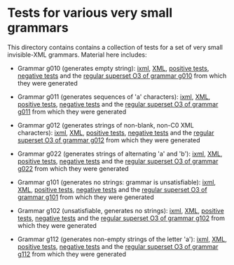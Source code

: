 # Tests for various very small grammars

This directory contains contains a collection of tests for a set of very small
invisible-XML grammars.  Material here includes:

* Grammar g010 (generates empty string):  [ixml](g010.ixml), [XML](g010.ixml.xml), [positive tests](g010.test-catalog.xml), [negative tests](g010.O3.test-catalog.all.neg.xml) and the [regular superset O3 of grammar g010](g010.O3.ixml.xml) from which they were generated 

* Grammar g011 (generates sequences of 'a' characters):  [ixml](g011.ixml), [XML](g011.ixml.xml), [positive tests](g011.test-catalog.xml), [negative tests](g011.O3.test-catalog.all.neg.xml) and the [regular superset O3 of grammar g011](g011.O3.ixml.xml) from which they were generated 

* Grammar g012 (generates strings of non-blank, non-C0 XML characters):  [ixml](g012.ixml), [XML](g012.ixml.xml), [positive tests](g012.test-catalog.xml), [negative tests](g012.O3.test-catalog.all.neg.xml) and the [regular superset O3 of grammar g012](g012.O3.ixml.xml) from which they were generated 

* Grammar g022 (generates strings of alternating 'a' and 'b'):  [ixml](g022.ixml), [XML](g022.ixml.xml), [positive tests](g022.test-catalog.xml), [negative tests](g022.O3.test-catalog.all.neg.xml) and the [regular superset O3 of grammar g022](g022.O3.ixml.xml) from which they were generated 

* Grammar g101 (generates no strings:  grammar is unsatisfiable):  [ixml](g101.ixml), [XML](g101.ixml.xml), [positive tests](g101.test-catalog.xml), [negative tests](g101.O3.test-catalog.all.neg.xml) and the [regular superset O3 of grammar g101](g101.O3.ixml.xml) from which they were generated 

* Grammar g102 (unsatisfiable, generates no strings):  [ixml](g102.ixml), [XML](g102.ixml.xml), [positive tests](g102.test-catalog.xml), [negative tests](g102.O3.test-catalog.all.neg.xml) and the [regular superset O3 of grammar g102](g102.O3.ixml.xml) from which they were generated 

* Grammar g112 (generates non-empty strings of the letter 'a'):  [ixml](g112.ixml), [XML](g112.ixml.xml), [positive tests](g112.test-catalog.xml), [negative tests](g112.O3.test-catalog.all.neg.xml) and the [regular superset O3 of grammar g112](g112.O3.ixml.xml) from which they were generated 


